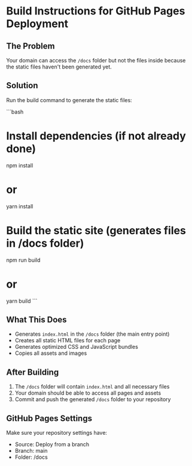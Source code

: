 # Build Instructions for GitHub Pages Deployment

## The Problem
Your domain can access the `/docs` folder but not the files inside because the static files haven't been generated yet.

## Solution
Run the build command to generate the static files:

\`\`\`bash
# Install dependencies (if not already done)
npm install
# or
yarn install

# Build the static site (generates files in /docs folder)
npm run build
# or  
yarn build
\`\`\`

## What This Does
- Generates `index.html` in the `/docs` folder (the main entry point)
- Creates all static HTML files for each page
- Generates optimized CSS and JavaScript bundles
- Copies all assets and images

## After Building
1. The `/docs` folder will contain `index.html` and all necessary files
2. Your domain should be able to access all pages and assets
3. Commit and push the generated `/docs` folder to your repository

## GitHub Pages Settings
Make sure your repository settings have:
- Source: Deploy from a branch
- Branch: main
- Folder: /docs
